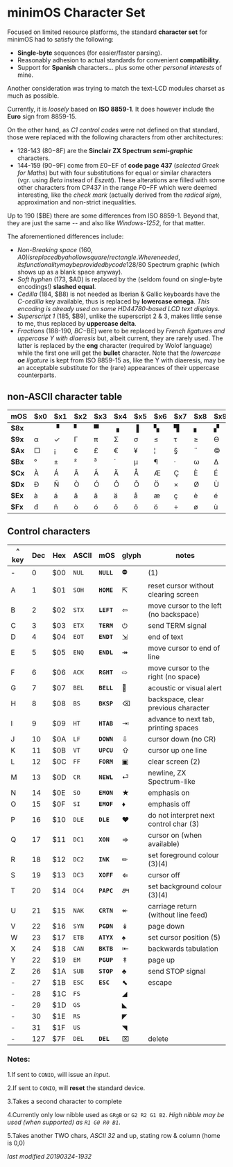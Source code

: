# minimOS Character Set

Focused on limited resource platforms, the standard **character set** for minimOS
had to satisfy the following:

- **Single-byte** sequences (for easier/faster parsing).
- Reasonably adhesion to actual standards for convenient **compatibility**.
- Support for **Spanish** characters... plus some other *personal interests* of mine.

Another consideration was trying to match the text-LCD modules charset as much as
possible.

Currently, it is *loosely* based on **ISO 8859-1**. It does however include the
**Euro** sign from 8859-15.

On the other hand, as *C1 control codes* were not defined on that standard, those
were replaced with the following characters from other architectures:

- 128-143 ($80-$8F) are the **Sinclair ZX Spectrum *semi-graphic*** characters.
- 144-159 ($90-$9F) come from $E0-$EF of **code page 437** (*selected Greek for Maths*)
but with four substitutions for equal or similar characters (vgr. using *Beta*
instead of *Eszett*). These alterations are filled with some other characters from
CP437 in the range $F0-$FF which were deemed interesting, like the *check mark*
(actually derived from the *radical sign*), approximation and non-strict
inequalities.
 
Up to 190 ($BE) there are some differences from ISO 8859-1. Beyond that, they are just
the same -- and also like *Windows-1252*, for that matter.

The aforementioned differences include:

- *Non-Breaking space* (160, $A0) is replaced by a hollow square/rectangle. Where
needed, its functionality may be provided by code 128/$80 Spectrum graphic (which
shows up as a blank space anyway).
- *Soft hyphen* (173, $AD) is replaced by the (seldom found on single-byte encodings!)
**slashed equal**.
- *Cedilla* (184, $B8) is not needed as Iberian & Gallic keyboards have the
*C-cedilla* key available, thus is replaced by **lowercase omega**. *This encoding
is already used on some HD44780-based LCD text displays*. 
- *Superscript 1* (185, $B9), unlike the superscript 2 & 3, makes little sense to me,
thus replaced by **uppercase delta**.
- *Fractions* (188-190, $BC-$BE) were to be replaced by *French ligatures and uppercase
Y with diaeresis* but, albeit current, they are rarely used. The latter is replaced
by the **eng** character (required by Wolof language) while the first one will get
the **bullet** character. Note that the *lowercase **oe** ligature* is kept from
ISO 8859-15 as, like the Y with diaeresis, may be an acceptable substitute for the
(rare) appearances of their uppercase counterparts.

## non-ASCII character table

mOS|$x0|$x1|$x2|$x3|$x4|$x5|$x6|$x7|$x8|$x9|$xA|$xB|$xC|$xD|$xE|$xF
---|---|---|---|---|---|---|---|---|---|---|---|---|---|---|---|---
**$8x**| |&#9629;|&#9624;|&#9600;|&#9623;|&#9616;|&#9626;|&#9628;|&#9622;|&#9630;|&#9612;|&#9627;|&#9604;|&#9631;|&#9625;|&#9608;
**$9x**|&#945;|&#10003;|&#915;|&#960;|&#931;|&#963;|&#8804;|&#964;|&#8805;|&#1012;|&#937;|&#948;|&#8734;|&#8776;|&#8712;|&#8745;
**$Ax**|&#9633;|¡|&#162;|£|€|&#165;|&#166;|&#167;|&#168;|&#169;|&#170;|&#171;|&#172;|&#8800;|&#174;|&#175;
**$Bx**|°|&#177;|&#178;|&#179;|&#180;|&#181;|&#182;|&#183;|&#969;|&#916;|&#186;|&#187;|&#8226;|&#339;|&#331;|¿
**$Cx**|À|Á|Â|Ã|Ä|Å|Æ|Ç|È|É|Ê|Ë|Ì|Í|Î|Ï
**$Dx**|Đ|Ñ|Ò|Ó|Ô|Õ|Ö|×|Ø|Ù|Ú|Û|Ü|Ý|&#222;|&#223;
**$Ex**|à|á|â|ã|ä|å|æ|ç|è|é|ê|ë|ì|í|î|ï
**$Fx**|đ|ñ|ò|ó|ô|õ|ö|÷|ø|ù|ú|û|ü|ý|&#254;|&#255;

## Control characters

^ key|Dec|Hex|ASCII|mOS|glyph|notes
-----|---|---|-----|---|-----|-----
-|0|$00|`NUL`|**`NULL`**|&#9940;|(1)
A|1|$01|`SOH`|**`HOME`**|&#8689;|reset cursor without clearing screen
B|2|$02|`STX`|**`LEFT`**|&#8678;|move cursor to the left (no backspace)
C|3|$03|`ETX`|**`TERM`**|&#9211;|send TERM signal
D|4|$04|`EOT`|**`ENDT`**|&#8690;|end of text
E|5|$05|`ENQ`|**`ENDL`**|&#8608;|move cursor to end of line
F|6|$06|`ACK`|**`RGHT`**|&#8680;|move cursor to the right (no space)
G|7|$07|`BEL`|**`BELL`**|&#128276;|acoustic or visual alert
H|8|$08|`BS`|**`BKSP`**|&#9003;|backspace, clear previous character
I|9|$09|`HT`|**`HTAB`**|&#8677;|advance to next tab, printing spaces
J|10|$0A|`LF`|**`DOWN`**|&#8681;|cursor down (no CR)
K|11|$0B|`VT`|**`UPCU`**|&#8679;|cursor up one line
L|12|$0C|`FF`|**`FORM`**|&#9635;|clear screen (2)
M|13|$0D|`CR`|**`NEWL`**|&#9166;|newline, ZX Spectrum-like
N|14|$0E|`SO`|**`EMON`**|&#9733;|emphasis on
O|15|$0F|`SI`|**`EMOF`**|&#9830;|emphasis off
P|16|$10|`DLE`|**`DLE`**|&#9829;|do not interpret next control char (3) 
Q|17|$11|`DC1`|**`XON`**|&#8658;|cursor on (when available)
R|18|$12|`DC2`|**`INK`**|&#9999;|set foreground colour (3)(4)
S|19|$13|`DC3`|**`XOFF`**|&#8656;|cursor off
T|20|$14|`DC4`|**`PAPC`**|&#73668;|set background colour (3)(4)
U|21|$15|`NAK`|**`CRTN`**|&#8606;|carriage return (without line feed)
V|22|$16|`SYN`|**`PGDN`**|&#8609;|page down
W|23|$17|`ETB`|**`ATYX`**|&#9824;|set cursor position (5)
X|24|$18|`CAN`|**`BKTB`**|&#8676;|backwards tabulation
Y|22|$19|`EM`|**`PGUP`**|&#8607;|page up
Z|26|$1A|`SUB`|**`STOP`**|&#9827;|send STOP signal
-|27|$1B|`ESC`|**`ESC`**|&#11017;|escape
-|28|$1C|`FS`|**` `**|&#9698;|
-|29|$1D|`GS`|**` `**|&#9699;|
-|30|$1E|`RS`|**` `**|&#9700;|
-|31|$1F|`US`|**` `**|&#9701;|
-|127|$7F|`DEL`|**`DEL`**|&#8999;|delete

### Notes:

1.If sent to `CONIO`, will issue an _input_.

2.If sent to `CONIO`, will **reset** the standard device.

3.Takes a second character to complete

4.Currently only low nibble used as `GRgB` or `G2 R2 G1 B2`. *High nibble may be used
(when supported) as `R1 G0 R0 B1`*.

5.Takes another TWO chars, _ASCII 32_ and up, stating row & column (home is 0,0)

*last modified 20190324-1932*
